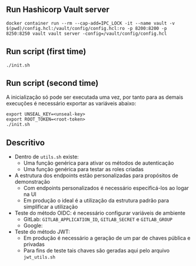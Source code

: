 
## Run Hashicorp Vault server

```
docker container run --rm --cap-add=IPC_LOCK -it --name vault -v $(pwd)/config.hcl:/vault/config/config.hcl:ro -p 8200:8200 -p 8250:8250 vault vault server -config=/vault/config/config.hcl
```

## Run script (first time)

```
./init.sh
```

## Run script (second time)

A inicialização só pode ser executada uma vez, por tanto para as demais execuções é necessário exportar as variáveis abaixo:

```
export UNSEAL_KEY=<unseal-key>
export ROOT_TOKEN=<root-token>
./init.sh
```

## Descritivo

- Dentro de `utils.sh` existe:
    - Uma função genérica para ativar os métodos de autenticação
    - Uma função genérica para testar as roles criadas
- A estrutura dos endpoints estão personalizadas para propósitos de demonstração
    - Com endpoints personalizados é necessário especificá-los ao logar na UI
    - Em produção o ideal é a utilização da estrutura padrão para simplificar a utilização
- Teste do método OIDC: é necessário configurar variáveis de ambiente
    - GitLab: `GITLAB_APPLICATION_ID`, `GITLAB_SECRET` e `GITLAB_GROUP`
    - Google:
- Teste do método JWT:
    - Em produção é necessário a geração de um par de chaves pública e privadas
    - Para fins de teste tais chaves são geradas aqui pelo arquivo `jwt_utils.sh`
